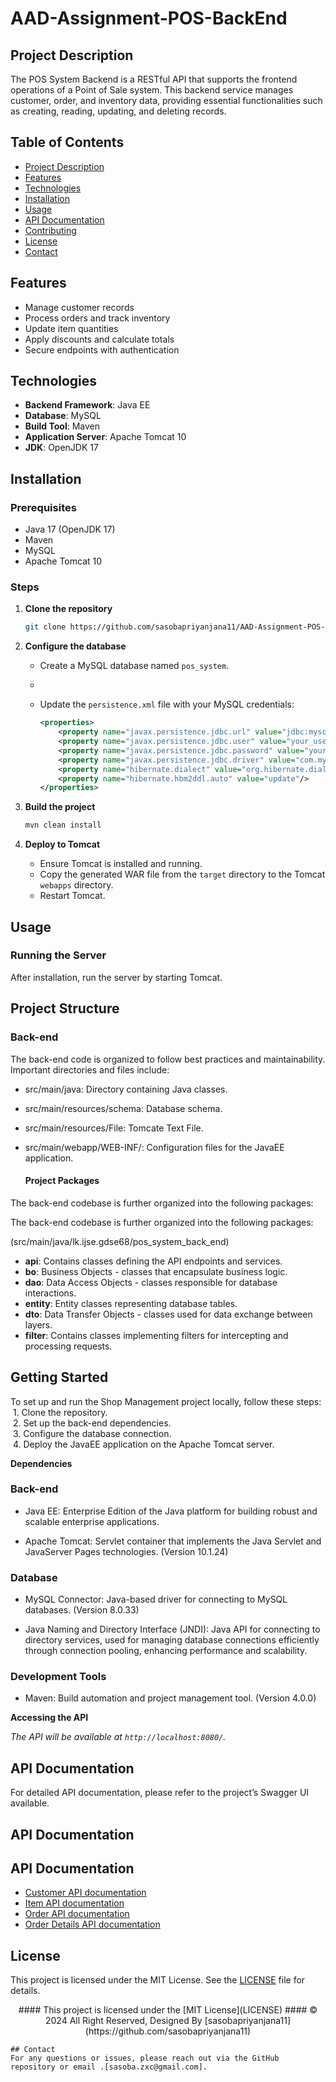# AAD-Assignment-POS-BackEnd

## Project Description
The POS System Backend is a RESTful API that supports the frontend operations of a Point of Sale system. This backend service manages customer, order, and inventory data, providing essential functionalities such as creating, reading, updating, and deleting records.

## Table of Contents
- [Project Description](#project-description)
- [Features](#features)
- [Technologies](#technologies)
- [Installation](#installation)
- [Usage](#usage)
- [API Documentation](#api-documentation)
- [Contributing](#contributing)
- [License](#license)
- [Contact](#contact)

## Features
- Manage customer records
- Process orders and track inventory
- Update item quantities
- Apply discounts and calculate totals
- Secure endpoints with authentication

## Technologies
- **Backend Framework**: Java EE
- **Database**: MySQL
- **Build Tool**: Maven
- **Application Server**: Apache Tomcat 10
- **JDK**: OpenJDK 17

## Installation

### Prerequisites
- Java 17 (OpenJDK 17)
- Maven
- MySQL
- Apache Tomcat 10  


### Steps

1. **Clone the repository**
   ```bash
   git clone https://github.com/sasobapriyanjana11/AAD-Assignment-POS-BackEnd.git

2. **Configure the database**
   - Create a MySQL database named `pos_system`.
   - 
   - Update the `persistence.xml` file with your MySQL credentials:
     
     ```xml
     <properties>
         <property name="javax.persistence.jdbc.url" value="jdbc:mysql://localhost:3306/pos_system"/>
         <property name="javax.persistence.jdbc.user" value="your_username"/>
         <property name="javax.persistence.jdbc.password" value="your_password"/>
         <property name="javax.persistence.jdbc.driver" value="com.mysql.cj.jdbc.Driver"/>
         <property name="hibernate.dialect" value="org.hibernate.dialect.MySQL8Dialect"/>
         <property name="hibernate.hbm2ddl.auto" value="update"/>
     </properties>
     ```



3. **Build the project**
   ```bash
   mvn clean install


4. **Deploy to Tomcat**
   
   - Ensure Tomcat is installed and running.
    - Copy the generated WAR file from the `target` directory to the Tomcat `webapps` directory.
    - Restart Tomcat.


## Usage
### Running the Server

After installation, run the server by starting Tomcat.

## Project Structure
   ### Back-end

   The back-end code is organized to follow best practices and maintainability. Important directories and files include:
   
- src/main/java: Directory containing Java classes.
- src/main/resources/schema: Database schema.
- src/main/resources/File: Tomcate Text File.
- src/main/webapp/WEB-INF/: Configuration files for the JavaEE application.

   #### Project Packages
The back-end codebase is further organized into the following packages:

The back-end codebase is further organized into the following packages:

(src/main/java/lk.ijse.gdse68/pos_system_back_end)
- **api**: Contains classes defining the API endpoints and services.
- **bo**: Business Objects - classes that encapsulate business logic.
- **dao**: Data Access Objects - classes responsible for database interactions.
- **entity**: Entity classes representing database tables.
- **dto**: Data Transfer Objects - classes used for data exchange between layers.
- **filter**: Contains classes implementing filters for intercepting and processing requests.


## Getting Started

To set up and run the Shop Management project locally, follow these steps:
&nbsp;1. Clone the repository.  
&nbsp;2. Set up the back-end dependencies.  
&nbsp;3. Configure the database connection.  
&nbsp;4. Deploy the JavaEE application on the Apache Tomcat server.


**Dependencies**

### Back-end

* Java EE: Enterprise Edition of the Java platform for building robust and scalable enterprise applications.

* Apache Tomcat: Servlet container that implements the Java Servlet and JavaServer Pages technologies. (Version 10.1.24)

### Database

* MySQL Connector: Java-based driver for connecting to MySQL databases. (Version 8.0.33)
  
* Java Naming and Directory Interface (JNDI): Java API for connecting to directory services, used for managing database connections efficiently through connection pooling, enhancing performance and scalability.


### Development Tools

* Maven: Build automation and project management tool. (Version 4.0.0)
 

**Accessing the API**

*The API will be available at `http://localhost:8080/`.*


## API Documentation
For detailed API documentation, please refer to the project’s Swagger UI available.

## API Documentation

## API Documentation

- [Customer API documentation](https://www.postman.com/maintenance-pilot-29739562/workspace/gdse68/collection/35386302-2db68e0c-dd89-45ea-aefe-459d3156986c?action=share&creator=35386302)
- [Item API documentation](https://www.postman.com/maintenance-pilot-29739562/workspace/gdse68/collection/35386302-b1022dbe-131a-4b47-b428-769dd5a2b881?action=share&creator=35386302)
- [Order API documentation](https://www.postman.com/maintenance-pilot-29739562/workspace/gdse68/collection/35386302-beefca42-358a-4a6b-9403-f640e221c1d0?action=share&creator=35386302)
- [Order Details API documentation](https://www.postman.com/maintenance-pilot-29739562/workspace/gdse68/collection/35386302-17ec8359-3040-41f5-bd49-2fc518167c6f?action=share&creator=35386302)



## License
This project is licensed under the MIT License. See the [LICENSE](LICENSE) file for details.
<div align="center">
#### This project is licensed under the [MIT License](LICENSE)
#### © 2024 All Right Reserved, Designed By [sasobapriyanjana11](https://github.com/sasobapriyanjana11)
</div>

    ## Contact
    For any questions or issues, please reach out via the GitHub repository or email .[sasoba.zxc@gmail.com].

